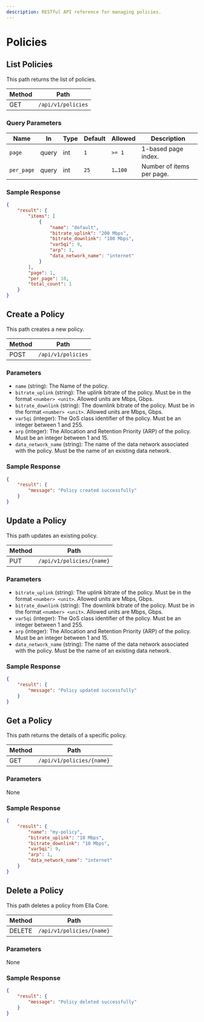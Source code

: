 ```yaml
---
description: RESTful API reference for managing policies.
---
```


# Policies

## List Policies

This path returns the list of policies.


| Method | Path               |
| ------ | ------------------ |
| GET    | `/api/v1/policies` |

### Query Parameters

| Name       | In    | Type | Default | Allowed | Description                   |
| ---------- | ----- | ---- | ------- | ------- | ----------------------------- |
| `page`     | query | int  | `1`     | `>= 1`  | 1-based page index.           |
| `per_page` | query | int  | `25`    | `1…100` | Number of items per page.     |

### Sample Response

```json
{
    "result": {
        "items": [
            {
                "name": "default",
                "bitrate_uplink": "200 Mbps",
                "bitrate_downlink": "100 Mbps",
                "var5qi": 9,
                "arp": 1,
                "data_network_name": "internet"
            }
        ],
        "page": 1,
        "per_page": 10,
        "total_count": 1
    }
}
```

## Create a Policy

This path creates a new policy.

| Method | Path               |
| ------ | ------------------ |
| POST   | `/api/v1/policies` |

### Parameters

- `name` (string): The Name of the policy.
- `bitrate_uplink` (string): The uplink bitrate of the policy. Must be in the format `<number> <unit>`. Allowed units are Mbps, Gbps.
- `bitrate_downlink` (string): The downlink bitrate of the policy. Must be in the format `<number> <unit>`. Allowed units are Mbps, Gbps.
- `var5qi` (integer): The QoS class identifier of the policy. Must be an integer between 1 and 255.
- `arp` (integer): The Allocation and Retention Priority (ARP) of the policy. Must be an integer between 1 and 15.
- `data_network_name` (string): The name of the data network associated with the policy. Must be the name of an existing data network.

### Sample Response

```json
{
    "result": {
        "message": "Policy created successfully"
    }
}
```

## Update a Policy

This path updates an existing policy.

| Method | Path                      |
| ------ | ------------------------- |
| PUT    | `/api/v1/policies/{name}` |

### Parameters

- `bitrate_uplink` (string): The uplink bitrate of the policy. Must be in the format `<number> <unit>`. Allowed units are Mbps, Gbps.
- `bitrate_downlink` (string): The downlink bitrate of the policy. Must be in the format `<number> <unit>`. Allowed units are Mbps, Gbps.
- `var5qi` (integer): The QoS class identifier of the policy. Must be an integer between 1 and 255.
- `arp` (integer): The Allocation and Retention Priority (ARP) of the policy. Must be an integer between 1 and 15.
- `data_network_name` (string): The name of the data network associated with the policy. Must be the name of an existing data network.

### Sample Response

```json
{
    "result": {
        "message": "Policy updated successfully"
    }
}
```

## Get a Policy

This path returns the details of a specific policy.

| Method | Path                      |
| ------ | ------------------------- |
| GET    | `/api/v1/policies/{name}` |

### Parameters

None

### Sample Response

```json
{
    "result": {
        "name": "my-policy",
        "bitrate_uplink": "10 Mbps",
        "bitrate_downlink": "10 Mbps",
        "var5qi": 9,
        "arp": 1,
        "data_network_name": "internet"
    }
}
```

## Delete a Policy

This path deletes a policy from Ella Core.

| Method | Path                      |
| ------ | ------------------------- |
| DELETE | `/api/v1/policies/{name}` |

### Parameters

None

### Sample Response

```json
{
    "result": {
        "message": "Policy deleted successfully"
    }
}
```
